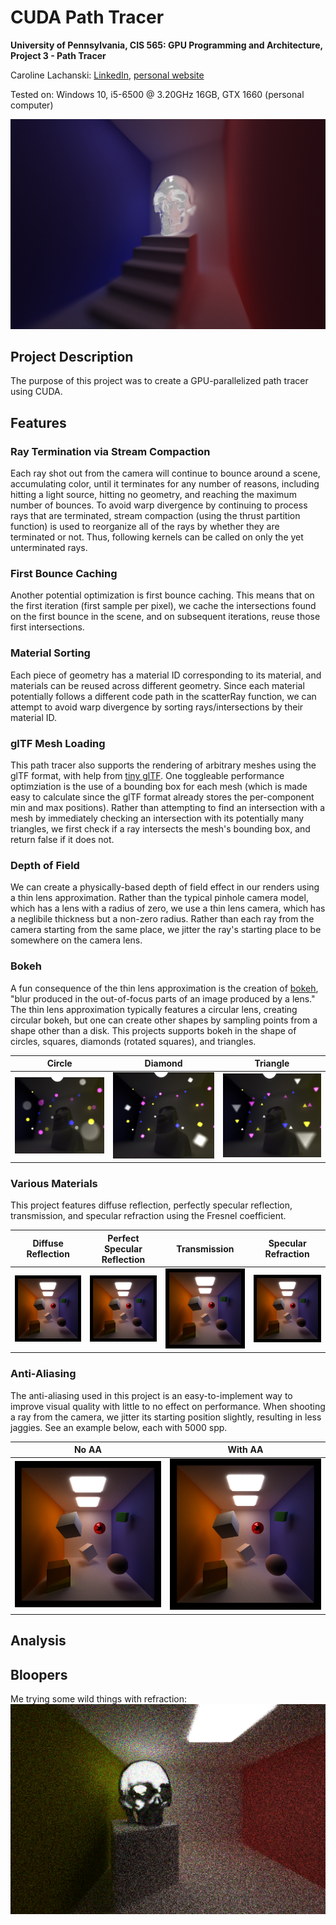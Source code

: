 # CUDA Path Tracer
**University of Pennsylvania, CIS 565: GPU Programming and Architecture,
Project 3 - Path Tracer**

Caroline Lachanski: [LinkedIn](https://www.linkedin.com/in/caroline-lachanski/), [personal website](http://carolinelachanski.com/)

Tested on: Windows 10, i5-6500 @ 3.20GHz 16GB, GTX 1660 (personal computer)

![](/img/skull_10000samp.png) 

## Project Description

The purpose of this project was to create a GPU-parallelized path tracer using CUDA.

## Features

### Ray Termination via Stream Compaction

Each ray shot out from the camera will continue to bounce around a scene, accumulating color, until it terminates for any number of reasons, including hitting a light source, hitting no geometry, and reaching the maximum number of bounces. To avoid warp divergence by continuing to process rays that are terminated, stream compaction (using the thrust partition function) is used to reorganize all of the rays by whether they are terminated or not. Thus, following kernels can be called on only the yet unterminated rays.

### First Bounce Caching

Another potential optimization is first bounce caching. This means that on the first iteration (first sample per pixel), we cache the intersections found on the first bounce in the scene, and on subsequent iterations, reuse those first intersections. 

### Material Sorting

Each piece of geometry has a material ID corresponding to its material, and materials can be reused across different geometry. Since each material potentially follows a different code path in the scatterRay function, we can attempt to avoid warp divergence by sorting rays/intersections by their material ID. 

### glTF Mesh Loading

This path tracer also supports the rendering of arbitrary meshes using the glTF format, with help from [tiny glTF](https://github.com/syoyo/tinygltf). One toggleable performance optimziation is the use of a bounding box for each mesh (which is made easy to calculate since the glTF format already stores the per-component min and max positions). Rather than attempting to find an intersection with a mesh by immediately checking an intersection with its potentially many triangles, we first check if a ray intersects the mesh's bounding box, and return false if it does not.

### Depth of Field

We can create a physically-based depth of field effect in our renders using a thin lens approximation. Rather than the typical pinhole camera model, which has a lens with a radius of zero, we use a thin lens camera, which has a neglibile thickness but a non-zero radius. Rather than each ray from the camera starting from the same place, we jitter the ray's starting place to be somewhere on the camera lens.

### Bokeh

A fun consequence of the thin lens approximation is the creation of [bokeh](https://en.wikipedia.org/wiki/Bokeh), "blur produced in the out-of-focus parts of an image produced by a lens." The thin lens approximation typically features a circular lens, creating circular bokeh, but one can create other shapes by sampling points from a shape other than a disk. This projects supports bokeh in the shape of circles, squares, diamonds (rotated squares), and triangles.


| Circle | Diamond | Triangle |
| ------------- | ----------- | ----------- |
| ![](img/circleBokeh.png) | ![](img/diamondBokeh.png) | ![](img/triangleBokeh.png) |


### Various Materials

This project features diffuse reflection, perfectly specular reflection, transmission, and specular refraction using the Fresnel coefficient.

| Diffuse Reflection | Perfect Specular Reflection | Transmission | Specular Refraction |
| ------------- | ----------- | ----------- | ----------- |
| ![](img/noAA_5000samp.png) | ![](img/yesAA_5000samp.png) | ![](img/yesAA_5000samp.png) | ![](img/yesAA_5000samp.png) | 

### Anti-Aliasing

The anti-aliasing used in this project is an easy-to-implement way to improve visual quality with little to no effect on performance. When shooting a ray from the camera, we jitter its starting position slightly, resulting in less jaggies. See an example below, each with 5000 spp.

| No AA | With AA |
| ------------- | ----------- |
| ![](img/noAA_5000samp.png) | ![](img/yesAA_5000samp.png) | 

## Analysis

## Bloopers

Me trying some wild things with refraction:
![](img/skull_blooper.png)
